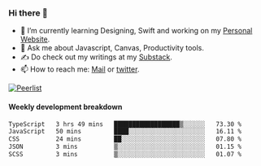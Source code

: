### Hi there 👋

- 🌱 I’m currently learning Designing, Swift and working on my [Personal Website](https://vaishak.de/).
- 💬 Ask me about Javascript, Canvas,  Productivity tools. 
- :writing_hand: Do check out my writings at my [Substack](https://kvaishak.substack.com/).
- 📫 How to reach me: [Mail](mailto:vaishak.kaippanchery@gmail.com) or [twitter](https://twitter.com/kvaishark).

[![Peerlist](https://github-readme-badge.peerlist.io/api/vaishak?style=plastic)](https://peerlist.io/vaishak)

#### Weekly development breakdown

<!--START_SECTION:waka-->

```txt
TypeScript   3 hrs 49 mins   ██████████████████▒░░░░░░   73.30 %
JavaScript   50 mins         ████░░░░░░░░░░░░░░░░░░░░░   16.11 %
CSS          24 mins         ██░░░░░░░░░░░░░░░░░░░░░░░   07.80 %
JSON         3 mins          ▒░░░░░░░░░░░░░░░░░░░░░░░░   01.15 %
SCSS         3 mins          ▒░░░░░░░░░░░░░░░░░░░░░░░░   01.07 %
```

<!--END_SECTION:waka-->
